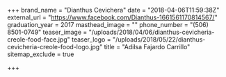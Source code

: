 +++
brand_name = "Dianthus Cevichera"
date = "2018-04-06T11:59:38Z"
external_url = "https://www.facebook.com/Dianthus-1661561170814567/"
graduation_year = 2017
masthead_image = ""
phone_number = "(506) 8501-0749"
teaser_image = "/uploads/2018/04/06/dianthus-cevicheria-creole-food-face.jpg"
teaser_logo = "/uploads/2018/05/22/dianthus-cevicheria-creole-food-logo.jpg"
title = "Adilsa Fajardo Carrillo"
sitemap_exclude = true

+++
